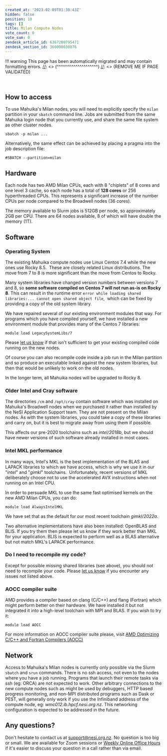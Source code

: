 ```yaml
---
created_at: '2023-02-09T01:30:43Z'
hidden: false
position: 10
tags: []
title: Milan Compute Nodes
vote_count: 0
vote_sum: 0
zendesk_article_id: 6367209795471
zendesk_section_id: 360000030876
---
```




[//]: <> (REMOVE ME IF PAGE VALIDATED)
[//]: <> (vvvvvvvvvvvvvvvvvvvv)
!!! warning
    This page has been automatically migrated and may contain formatting errors.
[//]: <> (^^^^^^^^^^^^^^^^^^^^)
[//]: <> (REMOVE ME IF PAGE VALIDATED)

 

## How to access

To use Mahuika's Milan nodes, you will need to explicitly specify the
`milan` partition in your `sbatch` command line. Jobs are submitted from
the same Mahuika login node that you currently use, and share the same
file system as other cluster nodes. 

``` sl
sbatch -p milan ...
```

Alternatively, the same effect can be achieved by placing a pragma into
the job description file:

``` sl
#SBATCH --partition=milan
```

## Hardware

Each node has two AMD Milan CPUs, each with 8 "chiplets" of 8 cores and
one level 3 cache, so each node has a total of **128 cores** or 256
hyperthreaded CPUs. This represents a significant increase of the number
CPUs per node compared to the Broadwell nodes (36 cores). 

The memory available to Slurm jobs is 512GB per node, so approximately
2GB per CPU. There are 64 nodes available, 8 of which will have double
the memory (1T).

## Software

### Operating System

The existing Mahuika compute nodes use Linux Centos 7.4 while the new
ones use Rocky 8.5.  These are closely related Linux distributions. The
move from 7 to 8 is more significant than the move from Centos to Rocky.

Many system libraries have changed version numbers between versions 7
and 8, so **some software compiled on Centos 7 will not run as-is on
Rocky 8**. This can result in the runtime error
`error while loading shared libraries:... cannot open shared object file`, 
which can be fixed by providing a copy of the old system library.  

We have repaired several of our existing environment modules that way.
For programs which you have compiled yourself, we have installed a new
environment module that provides many of the Centos 7 libraries:

``` sl
module load LegacySystemLibs/7
```

Please [let us know](https://support.nesi.org.nz/hc/en-gb/requests/new)
if that isn't sufficient to get your existing compiled code running on
the new nodes.

Of course you can also recompile code inside a job run in the Milan
partition and so produce an executable linked against the new system
libraries, but then that would be unlikely to work on the old nodes.

In the longer term, all Mahuika nodes will be upgraded to Rocky 8.

### Older Intel and Cray software

The directories `/cm` and `/opt/cray` contain software which was
installed on Mahuika's Broadwell nodes when we purchased it rather than
installed by the NeSI Application Support team. They are not present on
the Milan nodes. As with the system libraries, you could take a copy of
these libraries and carry on, but it is best to migrate away from using
them if possible.

This affects our pre-2020 toolchains such as *intel/2018b*, but we
should have newer versions of such software already installed in most
cases.

### Intel MKL performance

In many ways, Intel's MKL is the best implementation of the BLAS and
LAPACK libraries to which we have access, which is why we use it in our
"*intel*" and "*gimkl*" toolchains.  Unfortunately, recent versions of
MKL deliberately choose not to use the accelerated AVX instructions when
not running on an Intel CPU.  

In order to persuade MKL to use the same fast optimised kernels on the
new AMD Milan CPUs, you can do:

``` sl
module load AlwaysIntelMKL
```

We have set that as the default for our most recent toolchain
*gimkl/2022a*.

Two alternative implementations have also been installed: OpenBLAS and
BLIS. If you try them then please let us know if they work better than
MKL for your application. BLIS is expected to perform well as a BLAS
alternative but not match MKL's LAPACK performance.  

### Do I need to recompile my code?

Except for possible missing shared libraries (see above), you should not
need to recompile your code. Please [let us
know](https://support.nesi.org.nz/hc/en-gb/requests/new) if you
encounter any issues not listed above.

### AOCC compiler suite

AMD provides a compiler based on clang (C/C++) and flang (Fortran) which
might perform better on their hardware. We have installed it but not
integrated it into a high-level toolchain with MPI and BLAS. If you wish
to try it:

``` sl
module load AOCC
```

For more information on AOCC compiler suite please, visit [AMD
Optimizing C/C++ and Fortran Compilers
(AOCC)](https://developer.amd.com/amd-aocc/)

## Network

Access to Mahuika's Milan nodes is currently only possible via the Slurm
`sbatch` and `srun` commands. There is no ssh access, not even to the
nodes where you have a job running. Programs that launch their remote
tasks via ssh (eg: ORCA) are not expected to work. Other arbitrary
connections to the new compute nodes such as might be used by debuggers,
HTTP based progress monitoring, and non-MPI distributed programs such as
Dask or PEST, will generally only work if you use the Infiniband address
of the compute node, eg: *wmc012.ib.hpcf.nesi.org.nz*. This networking
configuration is expected to be addressed in the future.

## Any questions?

Don't hesitate to contact us at <support@nesi.org.nz>. No question is
too big or small. We are available for Zoom sessions or [Weekly Online
Office
Hours](../../../Getting_Started/Getting_Help/Weekly_Online_Office_Hours)
if it's easier to discuss your question in a call rather than via email.